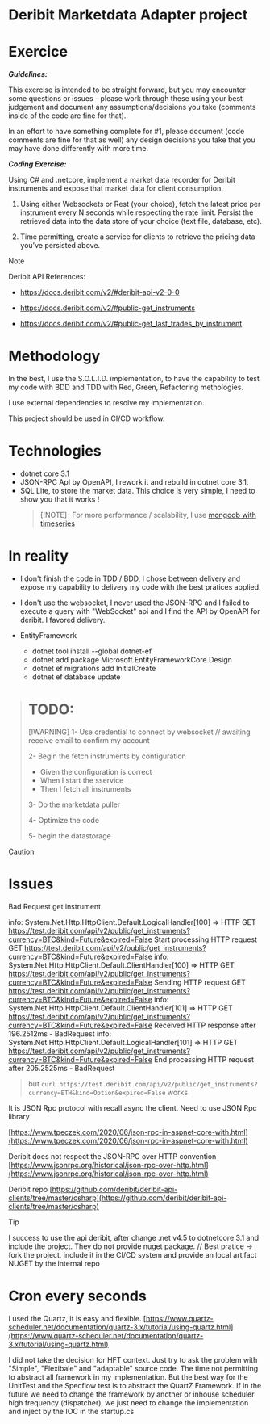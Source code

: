 # Deribit Marketdata Adapter project

# Exercice
 
***Guidelines:***

This exercise is intended to be straight forward, but you may encounter some questions or issues - please work through these using your best judgement and document any assumptions/decisions you take (comments inside of the code are fine for that).

In an effort to have something complete for #1, please document (code comments are fine for that as well) any design decisions you take that you may have done differently with more time.

***Coding Exercise:***

Using C# and .netcore, implement a market data recorder for Deribit instruments and expose that market data for client consumption.

1. Using either Websockets or Rest (your choice), fetch the latest price per instrument every N seconds while respecting the rate limit. Persist the retrieved data into the data store of your choice (text file, database, etc).

2. Time permitting, create a service for clients to retrieve the pricing data you've persisted above.

 

> [!NOTE]
> Deribit API References:
>
>* https://docs.deribit.com/v2/#deribit-api-v2-0-0
>
>* https://docs.deribit.com/v2/#public-get_instruments
>
>* https://docs.deribit.com/v2/#public-get_last_trades_by_instrument


# Methodology
 
In the best, I use the S.O.L.I.D. implementation, to have the capability to test my code with BDD and TDD with Red, Green, Refactoring methologies.

I use external dependencies to resolve my implementation.

This project should be used in CI/CD workflow. 

# Technologies

- dotnet core 3.1 
- JSON-RPC ApI by OpenAPI, I rework it and rebuild in dotnet core 3.1. 
- SQL Lite, to store the market data. This choice is very simple, I need to show you that it works !
    > [!NOTE]- For more performance / scalability, I use [mongodb with timeseries](https://www.mongodb.com/blog/post/schema-design-for-time-series-data-in-mongodb#:~:text=%20Schema%20Design%20for%20Time%20Series%20Data%20in,series%20data%20in%20a%20database%3F%20In...%20More%20) 

# In reality
- I don't finish the code in TDD / BDD, I chose between delivery and expose my capability to delivery my code with the best pratices applied.
- I don't use the websocket, I never used the JSON-RPC and I failed to execute a query with "WebSocket" api and I find the API by OpenAPI for deribit. I favored delivery.

- EntityFramework
    - dotnet tool install --global dotnet-ef
    - dotnet add package Microsoft.EntityFrameworkCore.Design
    - dotnet ef migrations add InitialCreate
    - dotnet ef database update

> # TODO:
> [!WARNING]
>1- Use credential to connect by websocket // awaiting receive email to confirm my account
>
>2- Begin the fetch instruments by configuration
>
>    - Given the configuration is correct
>    - When I start the sservice
>    - Then I fetch all instruments
>
>3- Do the marketdata puller
>
>4- Optimize the code
>
>5- begin the datastorage

> [!CAUTION]
># Issues 
> Bad Request get instrument
>
>info: System.Net.Http.HttpClient.Default.LogicalHandler[100]
>      => HTTP GET https://test.deribit.com/api/v2/public/get_instruments?currency=BTC&kind=Future&expired=False
>      Start processing HTTP request GET https://test.deribit.com/api/v2/public/get_instruments?currency=BTC&kind=Future&expired=False
>info: System.Net.Http.HttpClient.Default.ClientHandler[100]
>      => HTTP GET https://test.deribit.com/api/v2/public/get_instruments?currency=BTC&kind=Future&expired=False
>      Sending HTTP request GET https://test.deribit.com/api/v2/public/get_instruments?currency=BTC&kind=Future&expired=False
>info: System.Net.Http.HttpClient.Default.ClientHandler[101]
>      => HTTP GET https://test.deribit.com/api/v2/public/get_instruments?currency=BTC&kind=Future&expired=False
>      Received HTTP response after 196.2512ms - BadRequest
>info: System.Net.Http.HttpClient.Default.LogicalHandler[101]
>      => HTTP GET https://test.deribit.com/api/v2/public/get_instruments?currency=BTC&kind=Future&expired=False
>      End processing HTTP request after 205.2525ms - BadRequest

>but `curl https://test.deribit.com/api/v2/public/get_instruments?currency=ETH&kind=Option&expired=False` works

It is JSON Rpc protocol with recall async the client. Need to use JSON Rpc library

[https://www.tpeczek.com/2020/06/json-rpc-in-aspnet-core-with.html](https://www.tpeczek.com/2020/06/json-rpc-in-aspnet-core-with.html)

Deribit does not respect the JSON-RPC over HTTP convention
[https://www.jsonrpc.org/historical/json-rpc-over-http.html](https://www.jsonrpc.org/historical/json-rpc-over-http.html)

Deribit repo
[https://github.com/deribit/deribit-api-clients/tree/master/csharp](https://github.com/deribit/deribit-api-clients/tree/master/csharp)
> [!TIP]
> I success to use the api deribit, after change .net v4.5 to dotnetcore 3.1 and include the project.
> They do not provide nuget package.
> // Best pratice -> fork the project, include it in the CI/CD system and provide an local artifact NUGET by the internal repo 

# Cron every seconds
I used the Quartz, it is easy and flexible.
[https://www.quartz-scheduler.net/documentation/quartz-3.x/tutorial/using-quartz.html](https://www.quartz-scheduler.net/documentation/quartz-3.x/tutorial/using-quartz.html)

I did not take the decision for HFT context. Just try to ask the problem with "Simple", "Flexibale" and "adaptable" source code.
The time not permitting to abstract all framework in my implementation. But the best way for the UnitTest and the Specflow test is to abstract the QuartZ Framework. 
If in the future we need to change the framework by another or inhouse scheduler high frequency (dispatcher), we just need to change the implementation and inject by the IOC in the startup.cs 